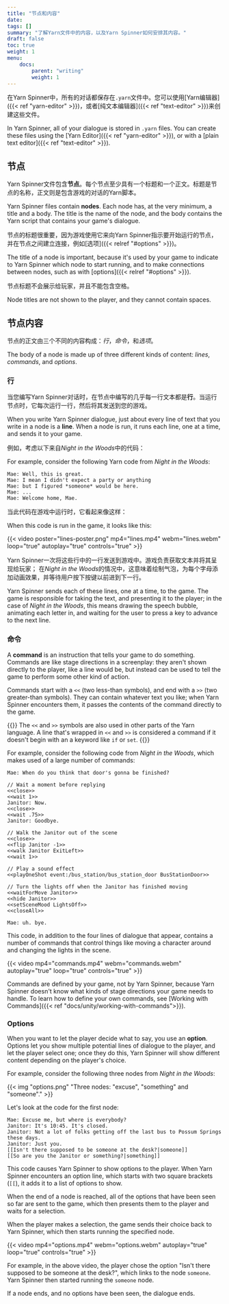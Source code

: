 ```yaml
---
title: "节点和内容"
date: 
tags: []
summary: "了解Yarn文件中的内容，以及Yarn Spinner如何安排其内容。"
draft: false
toc: true
weight: 1
menu: 
    docs:
        parent: "writing"
        weight: 1
---
```


在Yarn Spinner中，所有的对话都保存在`.yarn`文件中。您可以使用[Yarn编辑器]({{< ref "yarn-editor" >}})，或者[纯文本编辑器]({{< ref "text-editor" >}})来创建这些文件。

In Yarn Spinner, all of your dialogue is stored in `.yarn` files. You can create these files using the [Yarn Editor]({{< ref "yarn-editor" >}}), or with a [plain text editor]({{< ref "text-editor" >}}).

## 节点

Yarn Spinner文件包含**节点**。每个节点至少具有一个标题和一个正文。标题是节点的名称，正文则是包含游戏的对话的Yarn脚本。

Yarn Spinner files contain **nodes**. Each node has, at the very minimum, a title and a body. The title is the name of the node, and the body contains the Yarn script that contains your game's dialogue. 

节点的标题很重要，因为游戏使用它来向Yarn Spinner指示要开始运行的节点，并在节点之间建立连接，例如[选项]({{< relref "#options" >}})。

The title of a node is important, because it's used by your game to indicate to Yarn Spinner which node to start running, and to make connections between nodes, such as with [options]({{< relref "#options" >}}).

节点标题不会展示给玩家，并且不能包含空格。

Node titles are not shown to the player, and they cannot contain spaces.

## 节点内容

节点的正文由三个不同的内容构成：*行*，*命令*，和*选项*。

The body of a node is made up of three different kinds of content: *lines*, *commands*, and *options*.

### 行

当您编写Yarn Spinner对话时，在节点中编写的几乎每一行文本都是**行**。当运行节点时，它每次运行一行，然后将其发送到您的游戏。

When you write Yarn Spinner dialogue, just about every line of text that you write in a node is a **line**. When a node is run, it runs each line, one at a time, and sends it to your game.

例如，考虑以下来自*Night in the Woods*中的代码：

For example, consider the following Yarn code from *Night in the Woods*:

```yarn
Mae: Well, this is great.
Mae: I mean I didn't expect a party or anything
Mae: but I figured *someone* would be here.
Mae: ...
Mae: Welcome home, Mae.
```

当此代码在游戏中运行时，它看起来像这样：

When this code is run in the game, it looks like this:

{{< video poster="lines-poster.png" mp4="lines.mp4" webm="lines.webm" loop="true" autoplay="true" controls="true" >}}

Yarn Spinner一次将这些行中的一行发送到游戏中。游戏负责获取文本并将其呈现给玩家； 在*Night in the Woods*的情况中，这意味着绘制气泡，为每个字母添加动画效果，并等待用户按下按键以前进到下一行。

Yarn Spinner sends each of these lines, one at a time, to the game. The game is responsible for taking the text, and presenting it to the player; in the case of *Night in the Woods*, this means drawing the speech bubble, animating each letter in, and waiting for the user to press a key to advance to the next line.

### 命令

A **command** is an instruction that tells your game to do something. Commands are like stage directions in a screenplay: they aren't shown directly to the player, like a line would be, but instead can be used to tell the game to perform some other kind of action. 

Commands start with a `<<` (two less-than symbols), and end with a `>>` (two greater-than symbols). They can contain whatever text you like; when Yarn Spinner encounters them, it passes the contents of the command directly to the game.

{{<note>}}
The `<<` and `>>` symbols are also used in other parts of the Yarn language. A line that's wrapped in `<<` and `>>` is considered a command if it doesn't begin with an a keyword like `if` or `set`.
{{</note>}}

For example, consider the following code from *Night in the Woods*, which makes used of a large number of commands:

```yarn
Mae: When do you think that door's gonna be finished? 

// Wait a moment before replying
<<close>>
<<wait 1>>
Janitor: Now. 
<<close>>
<<wait .75>>
Janitor: Goodbye. 

// Walk the Janitor out of the scene
<<close>>
<<flip Janitor -1>>
<<walk Janitor ExitLeft>>
<<wait 1>>

// Play a sound effect
<<playOneShot event:/bus_station/bus_station_door BusStationDoor>>

// Turn the lights off when the Janitor has finished moving
<<waitForMove Janitor>>
<<hide Janitor>>
<<setSceneMood LightsOff>>
<<closeAll>>

Mae: uh. bye. 
```

This code, in addition to the four lines of dialogue that appear, contains a number of commands that control things like moving a character around and changing the lights in the scene.

{{< video mp4="commands.mp4" webm="commands.webm" autoplay="true" loop="true" controls="true" >}}

Commands are defined by your game, not by Yarn Spinner, because Yarn Spinner doesn't know what kinds of stage directions your game needs to handle. To learn how to define your own commands, see [Working with Commands]({{< ref "docs/unity/working-with-commands">}}).

### Options

When you want to let the player decide what to say, you use an **option**. Options let you show multiple potential lines of dialogue to the player, and let the player select one; once they do this, Yarn Spinner will show different content depending on the player's choice.

For example, consider the following three nodes from *Night in the Woods*:

{{< img "options.png" "Three nodes: \"excuse\", \"something\" and \"someone\"."  >}}

Let's look at the code for the first node:

```yarn
Mae: Excuse me, but where is everybody? 
Janitor: It's 10:45. It's closed. 
Janitor: Not a lot of folks getting off the last bus to Possum Springs these days. 
Janitor: Just you. 
[[Isn't there supposed to be someone at the desk?|someone]] 
[[So are you the Janitor or something?|something]] 
```

This code causes Yarn Spinner to show options to the player. When Yarn Spinner encounters an option line, which starts with two square brackets (`[[`), it adds it to a list of options to show. 

When the end of a node is reached, all of the options that have been seen so far are sent to the game, which then presents them to the player and waits for a selection. 

When the player makes a selection, the game sends their choice back to Yarn Spinner, which then starts running the specified node. 


{{< video mp4="options.mp4" webm="options.webm" autoplay="true" loop="true" controls="true" >}}

For example, in the above video, the player chose the option "Isn't there supposed to be someone at the desk?", which links to the node `someone`. Yarn Spinner then started running the `someone` node.

If a node ends, and no options have been seen, the dialogue ends.

